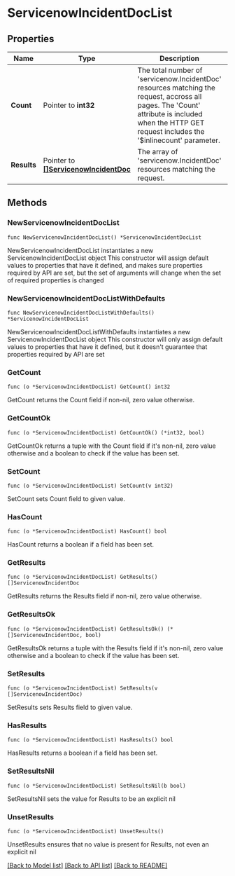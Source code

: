 # ServicenowIncidentDocList

## Properties

Name | Type | Description | Notes
------------ | ------------- | ------------- | -------------
**Count** | Pointer to **int32** | The total number of &#39;servicenow.IncidentDoc&#39; resources matching the request, accross all pages. The &#39;Count&#39; attribute is included when the HTTP GET request includes the &#39;$inlinecount&#39; parameter. | [optional] 
**Results** | Pointer to [**[]ServicenowIncidentDoc**](ServicenowIncidentDoc.md) | The array of &#39;servicenow.IncidentDoc&#39; resources matching the request. | [optional] 

## Methods

### NewServicenowIncidentDocList

`func NewServicenowIncidentDocList() *ServicenowIncidentDocList`

NewServicenowIncidentDocList instantiates a new ServicenowIncidentDocList object
This constructor will assign default values to properties that have it defined,
and makes sure properties required by API are set, but the set of arguments
will change when the set of required properties is changed

### NewServicenowIncidentDocListWithDefaults

`func NewServicenowIncidentDocListWithDefaults() *ServicenowIncidentDocList`

NewServicenowIncidentDocListWithDefaults instantiates a new ServicenowIncidentDocList object
This constructor will only assign default values to properties that have it defined,
but it doesn't guarantee that properties required by API are set

### GetCount

`func (o *ServicenowIncidentDocList) GetCount() int32`

GetCount returns the Count field if non-nil, zero value otherwise.

### GetCountOk

`func (o *ServicenowIncidentDocList) GetCountOk() (*int32, bool)`

GetCountOk returns a tuple with the Count field if it's non-nil, zero value otherwise
and a boolean to check if the value has been set.

### SetCount

`func (o *ServicenowIncidentDocList) SetCount(v int32)`

SetCount sets Count field to given value.

### HasCount

`func (o *ServicenowIncidentDocList) HasCount() bool`

HasCount returns a boolean if a field has been set.

### GetResults

`func (o *ServicenowIncidentDocList) GetResults() []ServicenowIncidentDoc`

GetResults returns the Results field if non-nil, zero value otherwise.

### GetResultsOk

`func (o *ServicenowIncidentDocList) GetResultsOk() (*[]ServicenowIncidentDoc, bool)`

GetResultsOk returns a tuple with the Results field if it's non-nil, zero value otherwise
and a boolean to check if the value has been set.

### SetResults

`func (o *ServicenowIncidentDocList) SetResults(v []ServicenowIncidentDoc)`

SetResults sets Results field to given value.

### HasResults

`func (o *ServicenowIncidentDocList) HasResults() bool`

HasResults returns a boolean if a field has been set.

### SetResultsNil

`func (o *ServicenowIncidentDocList) SetResultsNil(b bool)`

 SetResultsNil sets the value for Results to be an explicit nil

### UnsetResults
`func (o *ServicenowIncidentDocList) UnsetResults()`

UnsetResults ensures that no value is present for Results, not even an explicit nil

[[Back to Model list]](../README.md#documentation-for-models) [[Back to API list]](../README.md#documentation-for-api-endpoints) [[Back to README]](../README.md)



